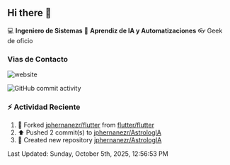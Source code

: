 ## Hi there 👋

:computer: **Ingeniero de Sistemas**
:pencil:  **Aprendiz de IA y Automatizaciones**
:eyeglasses: Geek de oficio


### Vias de Contacto

![website](https://img.shields.io/badge/any_text-you_like-blue)

![GitHub commit activity](https://img.shields.io/github/commit-activity/m/jphernandezr/miPrimerRepo)


### :zap: Actividad Reciente
<!--RECENT_ACTIVITY:start--> 
1. 🔱 Forked [jphernanezr/flutter](https://github.com/jphernanezr/flutter) from [flutter/flutter](https://github.com/flutter/flutter)<br>
2. ⬆️ Pushed 2 commit(s) to [jphernanezr/AstrologIA](https://github.com/jphernanezr/AstrologIA)<br>
3. 📔 Created new repository [jphernanezr/AstrologIA](https://github.com/jphernanezr/AstrologIA)<br>
<!--RECENT_ACTIVITY:end-->

<!--RECENT_ACTIVITY:last_update--> 
Last Updated: Sunday, October 5th, 2025, 12:56:53 PM
<!--RECENT_ACTIVITY:last_update_end-->
